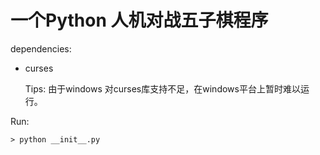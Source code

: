 # 一个Python 人机对战五子棋程序
dependencies: 

- curses


  Tips: 
  由于windows 对curses库支持不足，在windows平台上暂时难以运行。

Run:
```shell
> python __init__.py
```

